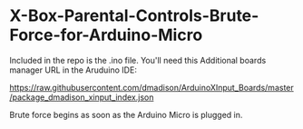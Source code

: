 # X-Box-Parental-Controls-Brute-Force-for-Arduino-Micro

Included in the repo is the .ino file. You'll need this Additional boards manager URL in the Aruduino IDE:

https://raw.githubusercontent.com/dmadison/ArduinoXInput_Boards/master/package_dmadison_xinput_index.json

Brute force begins as soon as the Arduino Micro is plugged in.
